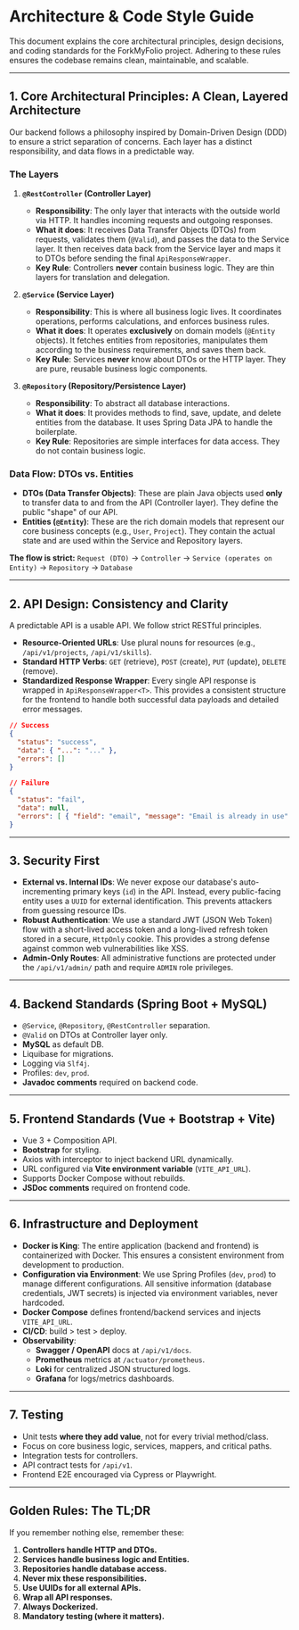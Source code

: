 # Architecture & Code Style Guide

This document explains the core architectural principles, design decisions, and coding standards for the ForkMyFolio project. Adhering to these rules ensures the codebase remains clean, maintainable, and scalable.

---

## 1. Core Architectural Principles: A Clean, Layered Architecture

Our backend follows a philosophy inspired by Domain-Driven Design (DDD) to ensure a strict separation of concerns. Each layer has a distinct responsibility, and data flows in a predictable way.

### The Layers

1.  **`@RestController` (Controller Layer)**
    *   **Responsibility**: The only layer that interacts with the outside world via HTTP. It handles incoming requests and outgoing responses.
    *   **What it does**: It receives Data Transfer Objects (DTOs) from requests, validates them (`@Valid`), and passes the data to the Service layer. It then receives data back from the Service layer and maps it to DTOs before sending the final `ApiResponseWrapper`.
    *   **Key Rule**: Controllers **never** contain business logic. They are thin layers for translation and delegation.

2.  **`@Service` (Service Layer)**
    *   **Responsibility**: This is where all business logic lives. It coordinates operations, performs calculations, and enforces business rules.
    *   **What it does**: It operates **exclusively** on domain models (`@Entity` objects). It fetches entities from repositories, manipulates them according to the business requirements, and saves them back.
    *   **Key Rule**: Services **never** know about DTOs or the HTTP layer. They are pure, reusable business logic components.

3.  **`@Repository` (Repository/Persistence Layer)**
    *   **Responsibility**: To abstract all database interactions.
    *   **What it does**: It provides methods to find, save, update, and delete entities from the database. It uses Spring Data JPA to handle the boilerplate.
    *   **Key Rule**: Repositories are simple interfaces for data access. They do not contain business logic.

### Data Flow: DTOs vs. Entities

-   **DTOs (Data Transfer Objects)**: These are plain Java objects used **only** to transfer data to and from the API (Controller layer). They define the public "shape" of our API.
-   **Entities (`@Entity`)**: These are the rich domain models that represent our core business concepts (e.g., `User`, `Project`). They contain the actual state and are used within the Service and Repository layers.

**The flow is strict:**
`Request (DTO)` → `Controller` → `Service (operates on Entity)` → `Repository` → `Database`

---

## 2. API Design: Consistency and Clarity

A predictable API is a usable API. We follow strict RESTful principles.

-   **Resource-Oriented URLs**: Use plural nouns for resources (e.g., `/api/v1/projects`, `/api/v1/skills`).
-   **Standard HTTP Verbs**: `GET` (retrieve), `POST` (create), `PUT` (update), `DELETE` (remove).
-   **Standardized Response Wrapper**: Every single API response is wrapped in `ApiResponseWrapper<T>`. This provides a consistent structure for the frontend to handle both successful data payloads and detailed error messages.

```json
// Success
{
  "status": "success",
  "data": { "...": "..." },
  "errors": []
}

// Failure
{
  "status": "fail",
  "data": null,
  "errors": [ { "field": "email", "message": "Email is already in use" } ]
}
```

---

## 3. Security First

-   **External vs. Internal IDs**: We never expose our database's auto-incrementing primary keys (`id`) in the API. Instead, every public-facing entity uses a `UUID` for external identification. This prevents attackers from guessing resource IDs.
-   **Robust Authentication**: We use a standard JWT (JSON Web Token) flow with a short-lived access token and a long-lived refresh token stored in a secure, `HttpOnly` cookie. This provides a strong defense against common web vulnerabilities like XSS.
-   **Admin-Only Routes**: All administrative functions are protected under the `/api/v1/admin/` path and require `ADMIN` role privileges.

---

## 4. Backend Standards (Spring Boot + MySQL)
- `@Service`, `@Repository`, `@RestController` separation.
- `@Valid` on DTOs at Controller layer only.
- **MySQL** as default DB.
- Liquibase for migrations.
- Logging via `Slf4j`.
- Profiles: `dev`, `prod`.
- **Javadoc comments** required on backend code.

---

## 5. Frontend Standards (Vue + Bootstrap + Vite)
- Vue 3 + Composition API.
- **Bootstrap** for styling.
- Axios with interceptor to inject backend URL dynamically.
- URL configured via **Vite environment variable** (`VITE_API_URL`).
- Supports Docker Compose without rebuilds.
- **JSDoc comments** required on frontend code.

---

## 6. Infrastructure and Deployment

-   **Docker is King**: The entire application (backend and frontend) is containerized with Docker. This ensures a consistent environment from development to production.
-   **Configuration via Environment**: We use Spring Profiles (`dev`, `prod`) to manage different configurations. All sensitive information (database credentials, JWT secrets) is injected via environment variables, never hardcoded.
-   **Docker Compose** defines frontend/backend services and injects `VITE_API_URL`.
-   **CI/CD**: build > test > deploy.
-   **Observability**:
    -   **Swagger / OpenAPI** docs at `/api/v1/docs`.
    -   **Prometheus** metrics at `/actuator/prometheus`.
    -   **Loki** for centralized JSON structured logs.
    -   **Grafana** for logs/metrics dashboards.

---

## 7. Testing
- Unit tests **where they add value**, not for every trivial method/class.
- Focus on core business logic, services, mappers, and critical paths.
- Integration tests for controllers.
- API contract tests for `/api/v1`.
- Frontend E2E encouraged via Cypress or Playwright.

---

## Golden Rules: The TL;DR

If you remember nothing else, remember these:

1.  **Controllers handle HTTP and DTOs.**
2.  **Services handle business logic and Entities.**
3.  **Repositories handle database access.**
4.  **Never mix these responsibilities.**
5.  **Use UUIDs for all external APIs.**
6.  **Wrap all API responses.**
7.  **Always Dockerized.**
8.  **Mandatory testing (where it matters).**
